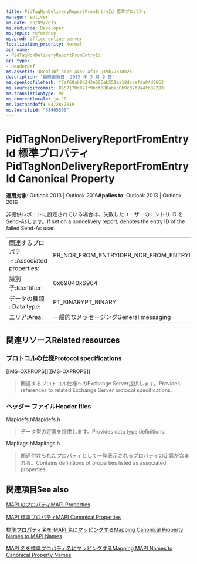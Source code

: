 ```yaml
---
title: PidTagNonDeliveryReportFromEntryId 標準プロパティ
manager: soliver
ms.date: 03/09/2015
ms.audience: Developer
ms.topic: reference
ms.prod: office-online-server
localization_priority: Normal
api_name:
- PidTagNonDeliveryReportFromEntryId
api_type:
- HeaderDef
ms.assetid: 38cbf1bf-ac7c-4459-af3e-919b77818b25
description: '最終更新日: 2015 年 3 月 9 日'
ms.openlocfilehash: f7af68ab8d243e665eb551aa18dcbafda04d8663
ms.sourcegitcommit: 8657170d071f9bcf680aba50b9c07f2a4fb82283
ms.translationtype: MT
ms.contentlocale: ja-JP
ms.lasthandoff: 04/28/2019
ms.locfileid: "33405500"
---
```

# <a name="pidtagnondeliveryreportfromentryid-canonical-property"></a><span data-ttu-id="3378f-103">PidTagNonDeliveryReportFromEntryId 標準プロパティ</span><span class="sxs-lookup"><span data-stu-id="3378f-103">PidTagNonDeliveryReportFromEntryId Canonical Property</span></span>

  
  
<span data-ttu-id="3378f-104">**適用対象**: Outlook 2013 | Outlook 2016</span><span class="sxs-lookup"><span data-stu-id="3378f-104">**Applies to**: Outlook 2013 | Outlook 2016</span></span> 
  
<span data-ttu-id="3378f-105">非提供レポートに設定されている場合は、失敗したユーザーのエントリ ID をSend-Asします。</span><span class="sxs-lookup"><span data-stu-id="3378f-105">If set on a nondelivery report, denotes the entry ID of the failed Send-As user.</span></span>
  
|||
|:-----|:-----|
|<span data-ttu-id="3378f-106">関連するプロパティ:</span><span class="sxs-lookup"><span data-stu-id="3378f-106">Associated properties:</span></span>  <br/> |<span data-ttu-id="3378f-107">PR_NDR_FROM_ENTRYID</span><span class="sxs-lookup"><span data-stu-id="3378f-107">PR_NDR_FROM_ENTRYID</span></span>  <br/> |
|<span data-ttu-id="3378f-108">識別子:</span><span class="sxs-lookup"><span data-stu-id="3378f-108">Identifier:</span></span>  <br/> |<span data-ttu-id="3378f-109">0x6904</span><span class="sxs-lookup"><span data-stu-id="3378f-109">0x6904</span></span>  <br/> |
|<span data-ttu-id="3378f-110">データの種類 : </span><span class="sxs-lookup"><span data-stu-id="3378f-110">Data type:</span></span>  <br/> |<span data-ttu-id="3378f-111">PT_BINARY</span><span class="sxs-lookup"><span data-stu-id="3378f-111">PT_BINARY</span></span>  <br/> |
|<span data-ttu-id="3378f-112">エリア:</span><span class="sxs-lookup"><span data-stu-id="3378f-112">Area:</span></span>  <br/> |<span data-ttu-id="3378f-113">一般的なメッセージング</span><span class="sxs-lookup"><span data-stu-id="3378f-113">General messaging</span></span>  <br/> |
   
## <a name="related-resources"></a><span data-ttu-id="3378f-114">関連リソース</span><span class="sxs-lookup"><span data-stu-id="3378f-114">Related resources</span></span>

### <a name="protocol-specifications"></a><span data-ttu-id="3378f-115">プロトコルの仕様</span><span class="sxs-lookup"><span data-stu-id="3378f-115">Protocol specifications</span></span>

<span data-ttu-id="3378f-116">[[MS-OXPROPS]]</span><span class="sxs-lookup"><span data-stu-id="3378f-116">[[MS-OXPROPS]]</span></span> 
  
> <span data-ttu-id="3378f-117">関連するプロトコル仕様へのExchange Server提供します。</span><span class="sxs-lookup"><span data-stu-id="3378f-117">Provides references to related Exchange Server protocol specifications.</span></span>
    
### <a name="header-files"></a><span data-ttu-id="3378f-118">ヘッダー ファイル</span><span class="sxs-lookup"><span data-stu-id="3378f-118">Header files</span></span>

<span data-ttu-id="3378f-119">Mapidefs.h</span><span class="sxs-lookup"><span data-stu-id="3378f-119">Mapidefs.h</span></span>
  
> <span data-ttu-id="3378f-120">データ型の定義を提供します。</span><span class="sxs-lookup"><span data-stu-id="3378f-120">Provides data type definitions.</span></span>
    
<span data-ttu-id="3378f-121">Mapitags.h</span><span class="sxs-lookup"><span data-stu-id="3378f-121">Mapitags.h</span></span>
  
> <span data-ttu-id="3378f-122">関連付けられたプロパティとして一覧表示されるプロパティの定義が含まれる。</span><span class="sxs-lookup"><span data-stu-id="3378f-122">Contains definitions of properties listed as associated properties.</span></span>
    
## <a name="see-also"></a><span data-ttu-id="3378f-123">関連項目</span><span class="sxs-lookup"><span data-stu-id="3378f-123">See also</span></span>



[<span data-ttu-id="3378f-124">MAPI のプロパティ</span><span class="sxs-lookup"><span data-stu-id="3378f-124">MAPI Properties</span></span>](mapi-properties.md)
  
[<span data-ttu-id="3378f-125">MAPI 標準プロパティ</span><span class="sxs-lookup"><span data-stu-id="3378f-125">MAPI Canonical Properties</span></span>](mapi-canonical-properties.md)
  
[<span data-ttu-id="3378f-126">標準プロパティ名を MAPI 名にマッピングする</span><span class="sxs-lookup"><span data-stu-id="3378f-126">Mapping Canonical Property Names to MAPI Names</span></span>](mapping-canonical-property-names-to-mapi-names.md)
  
[<span data-ttu-id="3378f-127">MAPI 名を標準プロパティ名にマッピングする</span><span class="sxs-lookup"><span data-stu-id="3378f-127">Mapping MAPI Names to Canonical Property Names</span></span>](mapping-mapi-names-to-canonical-property-names.md)

